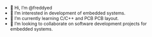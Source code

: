 - 👋 Hi, I’m @freddyed
- 👀 I’m interested in development of embedded systems.
- 🌱 I’m currently learning C/C++ and PCB PCB layout.
- 💞️ I’m looking to collaborate on software development projects for embedded systems.

<!---
freddyed/freddyed is a ✨ special ✨ repository because its `README.md` (this file) appears on your GitHub profile.
You can click the Preview link to take a look at your changes.
--->
